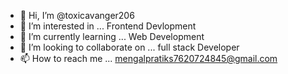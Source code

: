 - 👋 Hi, I’m @toxicavanger206
- 👀 I’m interested in ... Frontend Devlopment
- 🌱 I’m currently learning ... Web Development
- 💞️ I’m looking to collaborate on ... full stack Developer
- 📫 How to reach me ... mengalpratiks7620724845@gmail.com

<!---
toxicavanger206/toxicavanger206 is a ✨ special ✨ repository because its `README.md` (this file) appears on your GitHub profile.
You can click the Preview link to take a look at your changes.
--->
